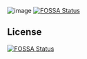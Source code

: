 ![image](https://ik.imagekit.io/itsezsid/cover_vld_zpxtI.png)
[![FOSSA Status](https://app.fossa.com/api/projects/git%2Bgithub.com%2Fitsezsid%2Fitsezsid.github.io.svg?type=shield)](https://app.fossa.com/projects/git%2Bgithub.com%2Fitsezsid%2Fitsezsid.github.io?ref=badge_shield)


## License
[![FOSSA Status](https://app.fossa.com/api/projects/git%2Bgithub.com%2Fitsezsid%2Fitsezsid.github.io.svg?type=large)](https://app.fossa.com/projects/git%2Bgithub.com%2Fitsezsid%2Fitsezsid.github.io?ref=badge_large)